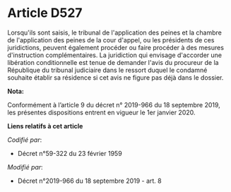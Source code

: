 # Article D527

Lorsqu'ils sont saisis, le tribunal de l'application des peines et la chambre de l'application des peines de la cour d'appel,
ou les présidents de ces juridictions, peuvent également procéder ou faire procéder à des mesures d'instruction
complémentaires. La juridiction qui envisage d'accorder une libération conditionnelle est tenue de demander l'avis du
procureur de la République du   tribunal judiciaire dans le ressort duquel le condamné souhaite établir sa résidence si cet
avis ne figure pas déjà dans le dossier.

**Nota:**

Conformément à l’article 9 du décret n° 2019-966 du 18 septembre 2019, les présentes dispositions entrent en vigueur le 1er
janvier 2020.

**Liens relatifs à cet article**

_Codifié par_:

  - Décret n°59-322 du 23 février 1959

_Modifié par_:

  - Décret n°2019-966 du 18 septembre 2019 - art. 8
